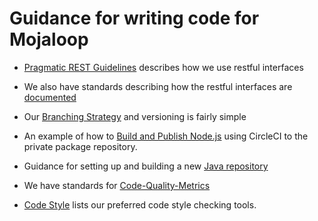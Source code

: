 # Guidance for writing code for Mojaloop

* [Pragmatic REST Guidelines](./Pragmatic-REST-Guidelines.md) describes how we use restful interfaces

* We also have standards describing how the restful interfaces are [documented](https://github.com/Mojaloop/mojaloop/contribute/Documentation-and-Template-Standards#api-documentation)

* Our [Branching Strategy](./Branching-Strategy.md) and versioning is fairly simple

* An example of how to [Build and Publish Node.js](./Build-and-Publish-NodeJS.md) using CircleCI to the private package repository.

* Guidance for setting up and building a new [Java repository](https://github.com/Mojaloop/Docs/blob/master/mule/CircleCI/CircleCI.md)

* We have standards for [Code-Quality-Metrics](./Code-Quality-Metrics.md)

* [Code Style](./Code-Style.md) lists our preferred code style checking tools.
